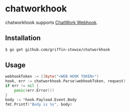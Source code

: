 # chatworkhook

chatworkhook supports [ChatWork Webhook](http://developer.chatwork.com/ja/webhook.html).

## Installation

```sh
$ go get github.com/griffin-stewie/chatworkhook
```

## Usage

```go
webhookToken := []byte("<WEB HOOK TOKEN>")
hook, err := chatworkhook.Parse(webhookToken, request)
if err != nil {
    panic(err.Error())
}
body := *hook.Payload.Event.Body
fmt.Printf("Body is %s", body)
```
